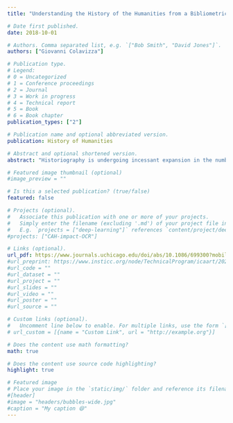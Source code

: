 ```yaml
---
title: "Understanding the History of the Humanities from a Bibliometric Perspective: Expansion, Conjunctures, and Traditions in the Last Decades of Venetian Historiography (1950–2013)"

# Date first published.
date: 2018-10-01

# Authors. Comma separated list, e.g. `["Bob Smith", "David Jones"]`.
authors: ["Giovanni Colavizza"]

# Publication type.
# Legend:
# 0 = Uncategorized
# 1 = Conference proceedings
# 2 = Journal
# 3 = Work in progress
# 4 = Technical report
# 5 = Book
# 6 = Book chapter
publication_types: ["2"]

# Publication name and optional abbreviated version.
publication: History of Humanities

# Abstract and optional shortened version.
abstract: "Historiography is undergoing incessant expansion in the number of publications and active scholars, as is the case with the humanities and sciences in general. Little is known about what effects this has on the research activity and ways of publishing of historians, often stemming from long-established practices. Yet it seems recurrent that during and after periods of sustained growth, several historians lament the increasingly specialized and narrow focus of their domain. This article considers three journals that specialize in the history of Venice but that represent different scholarly traditions. These are analyzed over the most recent decades of modern historiography (1950–2013). Special attention is given to the use of evidence, as mapped by citations to primary sources. It is shown that at least three trends overlap: the sustained expansion in the number of publications and active scholars; the persisting editorial traditions of individual journals; and the conjunctures of the field, either via geographical and intellectual exchanges or by methodological turns. Ultimately, expansion, conjunctures, and traditions all need to be considered to picture the dynamics of a scholarly community over the long term."

# Featured image thumbnail (optional)
#image_preview = ""

# Is this a selected publication? (true/false)
featured: false

# Projects (optional).
#   Associate this publication with one or more of your projects.
#   Simply enter the filename (excluding '.md') of your project file in `content/project/`.
#   E.g. `projects = ["deep-learning"]` references `content/project/deep-learning.md`.
#projects: ["CAH-impact-OCR"]

# Links (optional).
url_pdf: https://www.journals.uchicago.edu/doi/abs/10.1086/699300?mobileUi=0&
#url_preprint: https://www.insticc.org/node/TechnicalProgram/icaart/2020/presentationDetails/91690
#url_code = ""
#url_dataset = ""
#url_project = ""
#url_slides = ""
#url_video = ""
#url_poster = ""
#url_source = ""

# Custom links (optional).
#   Uncomment line below to enable. For multiple links, use the form `[{...}, {...}, {...}]`.
# url_custom = [{name = "Custom Link", url = "http://example.org"}]

# Does the content use math formatting?
math: true

# Does the content use source code highlighting?
highlight: true

# Featured image
# Place your image in the `static/img/` folder and reference its filename below, e.g. `image = "example.jpg"`.
#[header]
#image = "headers/bubbles-wide.jpg"
#caption = "My caption 😄"
---
```

